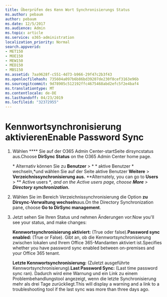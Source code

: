 ```yaml
---
title: Überprüfen des Kenn Wort Synchronisierungs Status
ms.author: pebaum
author: pebaum
ms.date: 12/5/2017
ms.audience: Admin
ms.topic: article
ms.service: o365-administration
localization_priority: Normal
search.appverid:
- MET150
- MOE150
- MEW150
- MED150
- MBS150
ms.assetid: 7aa9628f-c551-4d73-b966-29f47c2b3f43
ms.openlocfilehash: 735604a097b6b86bd39207de230f8cef3163e96b
ms.sourcegitcommit: 9d78905c512192ffc4675468abd2efc5f2e4baf4
ms.translationtype: MT
ms.contentlocale: de-DE
ms.lasthandoff: 04/23/2019
ms.locfileid: "32372955"
---
```

# <a name="enable-password-sync"></a><span data-ttu-id="6241a-102">Kennwortsynchronisierung aktivieren</span><span class="sxs-lookup"><span data-stu-id="6241a-102">Enable Password Sync</span></span>

1.  <span data-ttu-id="6241a-103">Wählen \*\*\*\* Sie auf der O365 Admin Center-startSeite dirsyncstatus aus.</span><span class="sxs-lookup"><span data-stu-id="6241a-103">Choose **DirSync Status** on the O365 Admin Center home page.</span></span> 
    
     <span data-ttu-id="6241a-104">\* Alternativ können Sie zu **Benutzer** \> \* \* aktive Benutzer \* wechseln,\*und wählen Sie auf der Seite aktive Benutzer **Weitere** \> **Verzeichnissynchronisierung aus.** \*</span><span class="sxs-lookup"><span data-stu-id="6241a-104">\*Alternately, you can go to **Users** \> \*\* Active users \**, and on the Active users page, choose **More** \> **Directory synchronization.***</span></span> 
    
2. <span data-ttu-id="6241a-105">Wählen Sie im Bereich Verzeichnissynchronisierung die Option **zu Dirsync-Verwaltung wechseln**aus.</span><span class="sxs-lookup"><span data-stu-id="6241a-105">On the Directory Synchronization pane, choose **Go to DirSync management**.</span></span> 
    
3. <span data-ttu-id="6241a-106">Jetzt sehen Sie Ihren Status und nehmen Änderungen vor:</span><span class="sxs-lookup"><span data-stu-id="6241a-106">Now you'll see your status, and make changes:</span></span>
    
    <span data-ttu-id="6241a-107">**Kennwortsynchronisierung aktiviert:** (True oder false).</span><span class="sxs-lookup"><span data-stu-id="6241a-107">**Password sync enabled:** (True or False).</span></span> <span data-ttu-id="6241a-108">Gibt an, ob die Kennwortsynchronisierung zwischen lokalen und Ihrem Office 365-Mandanten aktiviert ist.</span><span class="sxs-lookup"><span data-stu-id="6241a-108">Specifies whether you have password sync enabled between on-premises and your Office 365 tenant.</span></span> 
    
    <span data-ttu-id="6241a-109">**Letzte Kennwortsynchronisierung:** (Zuletzt ausgeführte Kennwortsynchronisierung).</span><span class="sxs-lookup"><span data-stu-id="6241a-109">**Last Password Sync:** (Last time password sync ran).</span></span> <span data-ttu-id="6241a-110">Dadurch wird eine Warnung und ein Link zu einem Problembehandlungstool angezeigt, wenn die letzte Synchronisierung mehr als drei Tage zurückliegt.</span><span class="sxs-lookup"><span data-stu-id="6241a-110">This will display a warning and a link to a troubleshooting tool if the last sync was more than three days ago.</span></span> 
    

